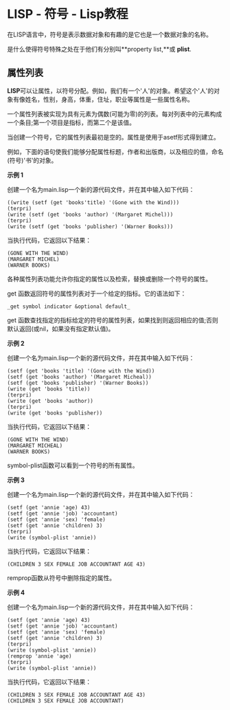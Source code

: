 # LISP - 符号 - Lisp教程

在LISP语言中，符号是表示数据对象和有趣的是它也是一个数据对象的名称。

是什么使得符号特殊之处在于他们有分别叫**property list,**或 **plist**.

## 属性列表

**LISP**可以让属性，以符号分配。例如，我们有一个'人'的对象。希望这个'人'的对象有像姓名，性别，身高，体重，住址，职业等属性是一些属性名称。

一个属性列表被实现为具有元素为偶数(可能为零)的列表。每对列表中的元素构成一个条目;第一个项目是指标，而第二个是该值。

当创建一个符号，它的属性列表最初是空的。属性是使用于asetf形式得到建立。

例如，下面的语句使我们能够分配属性标题，作者和出版商，以及相应的值，命名(符号)'书'的对象。

**示例 1**

创建一个名为main.lisp一个新的源代码文件，并在其中输入如下代码：

```
((write (setf (get 'books'title) '(Gone with the Wind)))
(terpri)
(write (setf (get 'books 'author) '(Margaret Michel)))
(terpri)
(write (setf (get 'books 'publisher) '(Warner Books)))

```

当执行代码，它返回以下结果：

```
(GONE WITH THE WIND)
(MARGARET MICHEL)
(WARNER BOOKS)

```

各种属性列表功能允许你指定的属性以及检索，替换或删除一个符号的属性。

get 函数返回符号的属性列表对于一个给定的指标。它的语法如下：

```
_get symbol indicator &optional default_

```

get 函数查找指定的指标给定的符号的属性列表，如果找到则返回相应的值;否则默认返回(或nil，如果没有指定默认值)。

**示例 2**

创建一个名为main.lisp一个新的源代码文件，并在其中输入如下代码：

```
(setf (get 'books 'title) '(Gone with the Wind))
(setf (get 'books 'author) '(Margaret Micheal))
(setf (get 'books 'publisher) '(Warner Books))
(write (get 'books 'title))
(terpri)
(write (get 'books 'author))
(terpri)
(write (get 'books 'publisher))

```

当执行代码，它返回以下结果：

```
(GONE WITH THE WIND)
(MARGARET MICHEAL)
(WARNER BOOKS)

```

symbol-plist函数可以看到一个符号的所有属性。

**示例 3**

创建一个名为main.lisp一个新的源代码文件，并在其中输入如下代码：

```
(setf (get 'annie 'age) 43)
(setf (get 'annie 'job) 'accountant)
(setf (get 'annie 'sex) 'female)
(setf (get 'annie 'children) 3)
(terpri)
(write (symbol-plist 'annie))

```

当执行代码，它返回以下结果：

```
(CHILDREN 3 SEX FEMALE JOB ACCOUNTANT AGE 43)

```

remprop函数从符号中删除指定的属性。

**示例 4**

创建一个名为main.lisp一个新的源代码文件，并在其中输入如下代码：

```
(setf (get 'annie 'age) 43)
(setf (get 'annie 'job) 'accountant)
(setf (get 'annie 'sex) 'female)
(setf (get 'annie 'children) 3)
(terpri)
(write (symbol-plist 'annie))
(remprop 'annie 'age)
(terpri)
(write (symbol-plist 'annie))

```

当执行代码，它返回以下结果：

```
(CHILDREN 3 SEX FEMALE JOB ACCOUNTANT AGE 43)
(CHILDREN 3 SEX FEMALE JOB ACCOUNTANT)
```

 